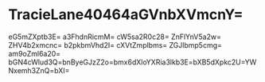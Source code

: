 # TracieLane40464aGVnbXVmcnY=
eG5mZXptb3E=
a3FhdnRicmM=
cW5sa2R0c28=
ZnFlYnV5a2w=
ZHV4b2xmcnc=
b2pkbmVhd2I=
cXVtZmplbms=
ZGJlbmp5cmg=
am9oZml6a20=
bGN4cWlud3Q=bnByeGJzZ2o=bmx6dXloYXRia3lkb3E=bXB5dXpkc2U=YWNxemh3ZnQ=bXI=
